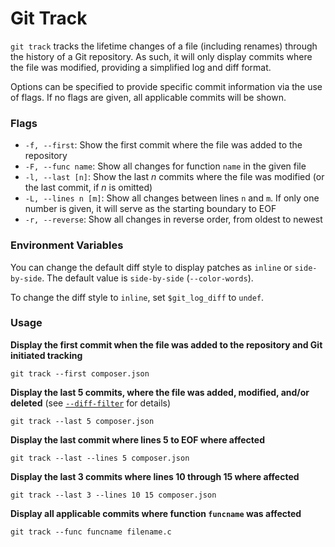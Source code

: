 # Git Track

`git track` tracks the lifetime changes of a file (including renames) through the history of a Git repository. As such, it will only display commits where the file was modified, providing a simplified log and diff format.

Options can be specified to provide specific commit information via the use of flags. If no flags are given, all applicable commits will be shown.

### Flags

+ `-f, --first`: Show the first commit where the file was added to the repository
+ `-F, --func name`: Show all changes for function `name` in the given file
+ `-l, --last [n]`: Show the last _n_ commits where the file was modified (or the last commit, if _n_ is omitted)
+ `-L, --lines n [m]`: Show all changes between lines `n` and `m`. If only one number is given, it will serve as the starting boundary to EOF
+ `-r, --reverse`: Show all changes in reverse order, from oldest to newest

### Environment Variables

You can change the default diff style to display patches as `inline` or `side-by-side`. The default value is `side-by-side` (`--color-words`).

To change the diff style to `inline`, set `$git_log_diff` to `undef`.

### Usage

**Display the first commit when the file was added to the repository and Git initiated tracking**

```shell
git track --first composer.json
```

**Display the last 5 commits, where the file was added, modified, and/or deleted** (see [`--diff-filter`](https://git-scm.com/docs/git-log#git-log---diff-filterACDMRTUXB82308203) for details)

```shell
git track --last 5 composer.json
```

**Display the last commit where lines 5 to EOF where affected**

```shell
git track --last --lines 5 composer.json
```

**Display the last 3 commits where lines 10 through 15 where affected**

```shell
git track --last 3 --lines 10 15 composer.json
```

**Display all applicable commits where function `funcname` was affected**

```shell
git track --func funcname filename.c
```

